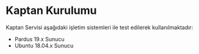 # Kaptan Kurulumu

Kaptan Servisi aşağıdaki işletim sistemleri ile test edilerek kullanılmaktadır:

* Pardus 19.x Sunucu
* Ubuntu 18.04.x Sunucu

